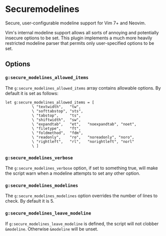 Securemodelines
===============

Secure, user-configurable modeline support for Vim 7+ and Neovim.

Vim's internal modeline support allows all sorts of annoying and potentially insecure options to be set. This plugin implements a much more heavily restricted modeline parser that permits only user-specified options to be set.

Options
-------

### `g:secure_modelines_allowed_items`

The `g:secure_modelines_allowed_items` array contains allowable options. By default it is set as follows:

```vim
let g:secure_modelines_allowed_items = [
            \ "textwidth",   "tw",
            \ "softtabstop", "sts",
            \ "tabstop",     "ts",
            \ "shiftwidth",  "sw",
            \ "expandtab",   "et",   "noexpandtab", "noet",
            \ "filetype",    "ft",
            \ "foldmethod",  "fdm",
            \ "readonly",    "ro",   "noreadonly", "noro",
            \ "rightleft",   "rl",   "norightleft", "norl"
            \ ]
```

### `g:secure_modelines_verbose`

The `g:secure_modelines_verbose` option, if set to something true, will make the script warn when a modeline attempts to set any other option.

### `g:secure_modelines_modelines`

The `g:secure_modelines_modelines` option overrides the number of lines to check. By default it is 5.

### `g:secure_modelines_leave_modeline`

If `g:secure_modelines_leave_modeline` is defined, the script will not clobber `&modeline`. Otherwise `&modeline` will be unset.
